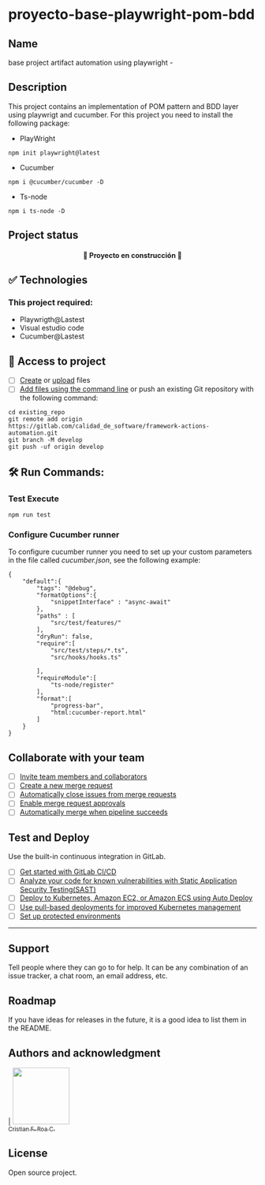 # proyecto-base-playwright-pom-bdd


## Name
base project artifact automation using playwright -


## Description
This project contains an implementation of POM pattern and BDD layer using playwrigt and cucumber. For this project you need to install the following package:

* PlayWright
```
npm init playwright@latest
```
* Cucumber
```
npm i @cucumber/cucumber -D
```
* Ts-node
```
npm i ts-node -D
```

## Project status
<h4 align="center"> 🚧 Proyecto en construcción 🚧 </h4> 




## ✅ Technologies
### This project required:
- Playwrigth@Lastest
- Visual estudio code
- Cucumber@Lastest



## 📁 Access to project

- [ ] [Create](https://docs.gitlab.com/ee/user/project/repository/web_editor.html#create-a-file) or [upload](https://docs.gitlab.com/ee/user/project/repository/web_editor.html#upload-a-file) files
- [ ] [Add files using the command line](https://docs.gitlab.com/ee/gitlab-basics/add-file.html#add-a-file-using-the-command-line) or push an existing Git repository with the following command:

```
cd existing_repo
git remote add origin https://gitlab.com/calidad_de_software/framework-actions-automation.git
git branch -M develop
git push -uf origin develop
```

##  🛠️ Run Commands:

### Test Execute 
```
npm run test
```

### Configure Cucumber runner 
To configure cucumber runner you need to set up your custom parameters in the file called *cucumber.json*, see the following example:
```
{
    "default":{
        "tags": "@debug",
        "formatOptions":{
            "snippetInterface" : "async-await"
        },
        "paths" : [
            "src/test/features/"
        ],
        "dryRun": false,
        "require":[
            "src/test/steps/*.ts",
            "src/hooks/hooks.ts"

        ],
        "requireModule":[
            "ts-node/register"
        ],
        "format":[
            "progress-bar",
            "html:cucumber-report.html"
        ]
    }
}
```

## Collaborate with your team

- [ ] [Invite team members and collaborators](https://docs.gitlab.com/ee/user/project/members/)
- [ ] [Create a new merge request](https://docs.gitlab.com/ee/user/project/merge_requests/creating_merge_requests.html)
- [ ] [Automatically close issues from merge requests](https://docs.gitlab.com/ee/user/project/issues/managing_issues.html#closing-issues-automatically)
- [ ] [Enable merge request approvals](https://docs.gitlab.com/ee/user/project/merge_requests/approvals/)
- [ ] [Automatically merge when pipeline succeeds](https://docs.gitlab.com/ee/user/project/merge_requests/merge_when_pipeline_succeeds.html)

## Test and Deploy

Use the built-in continuous integration in GitLab.

- [ ] [Get started with GitLab CI/CD](https://docs.gitlab.com/ee/ci/quick_start/index.html)
- [ ] [Analyze your code for known vulnerabilities with Static Application Security Testing(SAST)](https://docs.gitlab.com/ee/user/application_security/sast/)
- [ ] [Deploy to Kubernetes, Amazon EC2, or Amazon ECS using Auto Deploy](https://docs.gitlab.com/ee/topics/autodevops/requirements.html)
- [ ] [Use pull-based deployments for improved Kubernetes management](https://docs.gitlab.com/ee/user/clusters/agent/)
- [ ] [Set up protected environments](https://docs.gitlab.com/ee/ci/environments/protected_environments.html)

***

## Support
Tell people where they can go to for help. It can be any combination of an issue tracker, a chat room, an email address, etc.

## Roadmap
If you have ideas for releases in the future, it is a good idea to list them in the README.

## Authors and acknowledgment
| [<img src="https://gitlab.com/uploads/-/system/user/avatar/15033064/avatar.png?width=400" width=115><br><sub>Cristian F. Roa C.</sub>](https://gitlab.com/cristian.roa) <br/> 


## License
Open source project.



